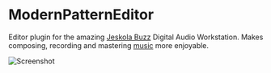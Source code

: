 # ModernPatternEditor

Editor plugin for the amazing [Jeskola Buzz](https://jeskola.net/buzz/) Digital Audio Workstation. Makes composing, recording and mastering [music](https://wasteddesign.weebly.com/music.html) more enjoyable.

![Screenshot](https://github.com/wasteddesign/ModernPatternEditor/blob/main/images/mpe.png)
